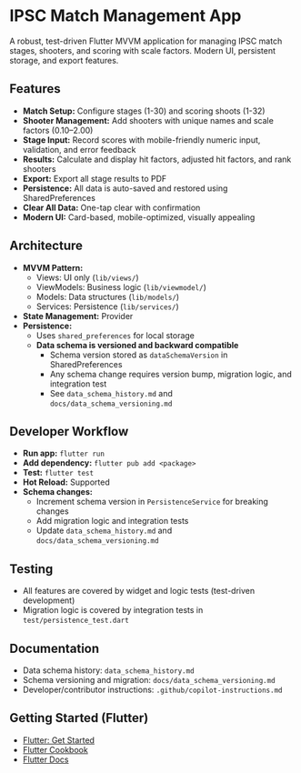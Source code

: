 # IPSC Match Management App

A robust, test-driven Flutter MVVM application for managing IPSC match stages, shooters, and scoring with scale factors. Modern UI, persistent storage, and export features.

## Features
- **Match Setup:** Configure stages (1-30) and scoring shoots (1-32)
- **Shooter Management:** Add shooters with unique names and scale factors (0.10–2.00)
- **Stage Input:** Record scores with mobile-friendly numeric input, validation, and error feedback
- **Results:** Calculate and display hit factors, adjusted hit factors, and rank shooters
- **Export:** Export all stage results to PDF
- **Persistence:** All data is auto-saved and restored using SharedPreferences
- **Clear All Data:** One-tap clear with confirmation
- **Modern UI:** Card-based, mobile-optimized, visually appealing

## Architecture
- **MVVM Pattern:**
  - Views: UI only (`lib/views/`)
  - ViewModels: Business logic (`lib/viewmodel/`)
  - Models: Data structures (`lib/models/`)
  - Services: Persistence (`lib/services/`)
- **State Management:** Provider
- **Persistence:**
  - Uses `shared_preferences` for local storage
  - **Data schema is versioned and backward compatible**
    - Schema version stored as `dataSchemaVersion` in SharedPreferences
    - Any schema change requires version bump, migration logic, and integration test
    - See `data_schema_history.md` and `docs/data_schema_versioning.md`

## Developer Workflow
- **Run app:** `flutter run`
- **Add dependency:** `flutter pub add <package>`
- **Test:** `flutter test`
- **Hot Reload:** Supported
- **Schema changes:**
  - Increment schema version in `PersistenceService` for breaking changes
  - Add migration logic and integration tests
  - Update `data_schema_history.md` and `docs/data_schema_versioning.md`

## Testing
- All features are covered by widget and logic tests (test-driven development)
- Migration logic is covered by integration tests in `test/persistence_test.dart`

## Documentation
- Data schema history: `data_schema_history.md`
- Schema versioning and migration: `docs/data_schema_versioning.md`
- Developer/contributor instructions: `.github/copilot-instructions.md`

## Getting Started (Flutter)
- [Flutter: Get Started](https://docs.flutter.dev/get-started/codelab)
- [Flutter Cookbook](https://docs.flutter.dev/cookbook)
- [Flutter Docs](https://docs.flutter.dev/)
